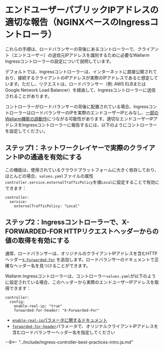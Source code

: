 # エンドユーザーパブリックIPアドレスの適切な報告（NGINXベースのIngressコントローラ）

これらの手順は、ロードバランサーの背後にあるコントローラーで、クライアント（エンドユーザー）の送信元IPアドレスを識別するために必要なWallarm Ingressコントローラーの設定について説明しています。

デフォルトでは、Ingressコントローラーは、インターネットに直接公開されており、接続するクライアントのIPアドレスが実際のIPアドレスであると想定しています。ただし、リクエストは、ロードバランサー（例: AWS ELBまたはGoogle Network Load Balancer）を経由して、Ingressコントローラーに送信されることがあります。

コントローラーがロードバランサーの背後に配置されている場合、IngressコントローラーはロードバランサーのIPを実際のエンドユーザーIPとみなし、[一部のWallarm機能の誤動作](../../../using-proxy-or-balancer-en.ja.md#possible-problems-of-using-a-proxy-server-or-load-balancer-ip-address-as-a-request-source-address)につながる可能性があります。適切なエンドユーザーIPアドレスをIngressコントローラーに報告するには、以下のようにコントローラーを設定してください。

## ステップ1：ネットワークレイヤーで実際のクライアントIPの通過を有効にする

この機能は、使用されているクラウドプラットフォームに大きく依存しており、ほとんどの場合、`values.yaml`ファイルの属性`controller.service.externalTrafficPolicy`を値`Local`に設定することで有効にできます：

```
controller:
  service:
    externalTrafficPolicy: "Local"
```

## ステップ2：Ingressコントローラーで、X-FORWARDED-FOR HTTPリクエストヘッダーからの値の取得を有効にする

通常、ロードバランサーは、オリジナルのクライアントIPアドレスを含むHTTPヘッダー[`X-Forwarded-For`](https://en.wikipedia.org/wiki/X-Forwarded-For) を追加します。ロードバランサーのドキュメントで正確なヘッダー名を見つけることができます。

Wallarm Ingressコントローラーは、コントローラー`values.yaml`が以下のように設定されている場合、このヘッダーから実際のエンドユーザーIPアドレスを取得できます：

```
controller:
  config:
    enable-real-ip: "true"
    forwarded-for-header: "X-Forwarded-For"
```

* [ `enable-real-ip`パラメータに関するドキュメント](https://kubernetes.github.io/ingress-nginx/user-guide/nginx-configuration/configmap/#enable-real-ip)
* [`forwarded-for-header`](https://kubernetes.github.io/ingress-nginx/user-guide/nginx-configuration/configmap/#forwarded-for-header)パラメータで、オリジナルクライアントIPアドレスを含むロードバランサーヘッダー名を指定してください

--8<-- "../include/ingress-controller-best-practices-intro.ja.md"